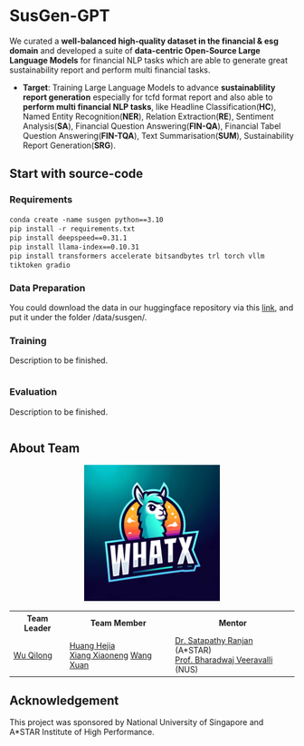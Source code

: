 # SusGen-GPT

We curated a **well-balanced high-quality dataset in the financial & esg domain** and developed a suite of **data-centric Open-Source Large Language Models** for financial NLP tasks which are able to generate great sustainability report and perform multi financial tasks.

- **Target**: Training Large Language Models to advance **sustainablility report generation** especially for tcfd format report and also able to **perform multi financial NLP tasks**, like Headline Classification(**HC**), Named Entity Recognition(**NER**), Relation Extraction(**RE**), Sentiment Analysis(**SA**), Financial Question Answering(**FIN-QA**), Financial Tabel Question Answering(**FIN-TQA**), Text Summarisation(**SUM**), Sustainability Report Generation(**SRG**).

## Start with source-code

### Requirements

```
conda create -name susgen python==3.10
pip install -r requirements.txt
pip install deepspeed==0.31.1
pip install llama-index==0.10.31
pip install transformers accelerate bitsandbytes trl torch vllm tiktoken gradio
```

### Data Preparation

You could download the data in our huggingface repository via this [link](https://huggingface.co/datasets/WHATX/susgen-30k), and put it under the folder /data/susgen/.

### Training
Description to be finished.
```

```

### Evaluation
Description to be finished.
```

```

## About Team

<p align="center">
  <img src="assets/team_logo.png" width="240" height="240" alt="Team Logo">
</p>

<table id="Team" width="100%">
  <tr>
    <th>Team Leader</th>
    <th>Team Member</th>
    <th>Mentor</th>
  </tr>
  <tr>
    <td>
      <a href="mailto:qilong_wu@u.nus.edu)">Wu Qilong</a></td>
    <td>
      <a href="mailto:e1124197@u.nus.edu">Huang Hejia</a><br>
      <a href="mailto:e1124255@u.nus.edu">Xiang Xiaoneng</a>
      <a href="mailto:e1124070@u.nus.edu">Wang Xuan</a><br>
    </td>
    <td>
      <a href="mailto:satapathy_ranjan@ihpc.a-star.edu.sg">Dr. Satapathy Ranjan</a> (A*STAR)<br>
      <a href="mailto:elebv@nus.edu.sg">Prof. Bharadwaj Veeravalli</a> (NUS)
    </td>
  </tr>
</table>


## Acknowledgement

This project was sponsored by National University of Singapore and A*STAR Institute of High Performance.